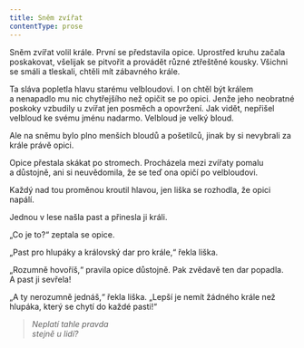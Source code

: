 ```yaml
---
title: Sněm zvířat
contentType: prose
---
```


  

Sněm zvířat volil krále. První se představila opice. Uprostřed kruhu začala poskakovat, všelijak se pitvořit a provádět různé ztřeštěné kousky. Všichni se smáli a tleskali, chtěli mít zábavného krále.

Ta sláva popletla hlavu starému velbloudovi. I on chtěl být králem a nenapadlo mu nic chytřejšího než opičit se po opici. Jenže jeho neobratné poskoky vzbudily u zvířat jen posměch a opovržení. Jak vidět, nepřišel velbloud ke svému jménu nadarmo. Velbloud je velký bloud.

Ale na sněmu bylo plno menších bloudů a pošetilců, jinak by si nevybrali za krále právě opici.

Opice přestala skákat po stromech. Procházela mezi zvířaty pomalu a důstojně, ani si neuvědomila, že se teď ona opičí po velbloudovi.

Každý nad tou proměnou kroutil hlavou, jen liška se rozhodla, že opici napálí.

Jednou v lese našla past a přinesla ji králi.

„Co je to?“ zeptala se opice.

„Past pro hlupáky a královský dar pro krále,“ řekla liška.

„Rozumně hovoříš,“ pravila opice důstojně. Pak zvědavě ten dar popadla. A past ji sevřela!

„A ty nerozumně jednáš,“ řekla liška. „Lepší je nemít žádného krále než hlupáka, který se chytí do každé pasti!“

> _Neplatí tahle pravda  
> stejně u lidí?_
